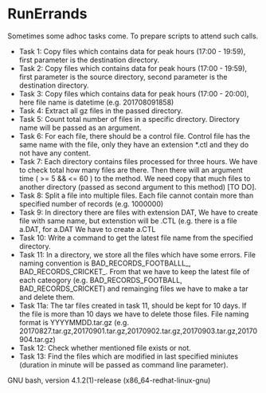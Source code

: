 # RunErrands
Sometimes some adhoc tasks come. To prepare scripts to attend such calls.

* Task 1: Copy files which contains data for peak hours (17:00 - 19:59), first parameter is the destination directory.
* Task 2: Copy files which contains data for peak hours (17:00 - 19:59), first parameter is the source directory, second parameter is the destination directory. 
* Task 3: Copy files which contains data for peak hours (17:00 - 20:00), here file name is datetime (e.g. 201708091858)
* Task 4: Extract all gz files in the passed directory.
* Task 5: Count total number of files in a specific directory. Directory name will be passed as an argument.
* Task 6: For each file, there should be a control file. Control file has the same name with the file, only they have an extension *.ctl and they do not have any content.
* Task 7: Each directory contains files processed for three hours. We have to check total how many files are there. Then there will an argument time ( >= 5 && <= 60 ) to the method. We need copy that much files to another directory (passed as second argument to this method) [TO DO].
* Task 8: Split a file into multiple files. Each file cannot contain more than specified number of records (e.g. 1000000) 
* Task 9: In directory there are files with extension DAT, We have to create file with same name, but extenstion will be .CTL (e.g. there is a file a.DAT, for a.DAT We have to create a.CTL
* Task 10: Write a command to get the latest file name from the specified directory.
* Task 11: In a directory, we store all the files which have some errors. File naming convention is BAD_RECORDS_FOOTBALLL_<TIMESTAMP>, BAD_RECORDS_CRICKET_<TIMESTAMP>. From that we have to keep the latest file of each cateogory (e.g. BAD_RECORDS_FOOTBALL, BAD_RECORDS_CRICKET) and remainging files we have to make a tar and delete them.  
* Task 11a: The tar files created in task 11, should be kept for 10 days. If the file is more than 10 days we have to delete those files. File naming format is YYYYMMDD.tar.gz (e.g. 20170827.tar.gz,20170901.tar.gz,20170902.tar.gz,20170903.tar.gz,20170904.tar.gz)
* Task 12: Check whether mentioned file exists or not.
* Task 13: Find the files which are modified in last specified miniutes (duration in minute will be passed as command line parameter).

GNU bash, version 4.1.2(1)-release (x86_64-redhat-linux-gnu)
